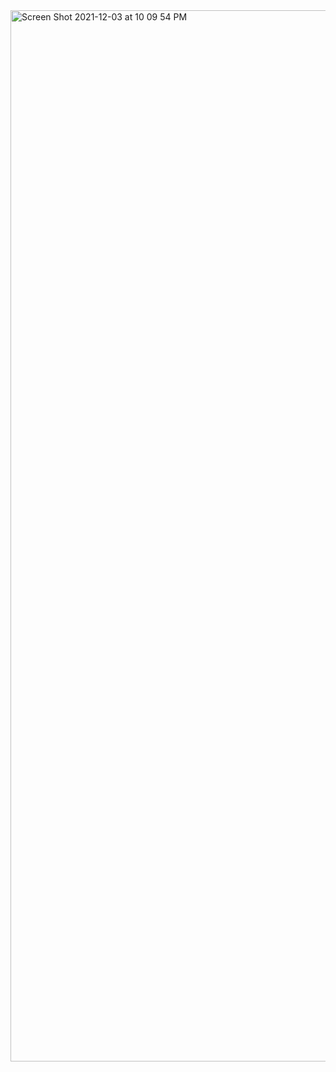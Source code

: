 <img width="1682" alt="Screen Shot 2021-12-03 at 10 09 54 PM" src="https://user-images.githubusercontent.com/53303655/144694816-e8517023-0fd4-4e2a-a43d-504977c2dd3b.png">
